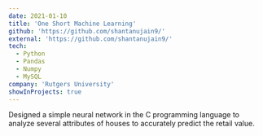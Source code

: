 ```yaml
---
date: 2021-01-10
title: 'One Short Machine Learning'
github: 'https://github.com/shantanujain9/'
external: 'https://github.com/shantanujain9/'
tech:
  - Python
  - Pandas
  - Numpy
  - MySQL
company: 'Rutgers University'
showInProjects: true
---
```


Designed a simple neural network in the C programming language to analyze several attributes of houses to accurately predict the retail value.

